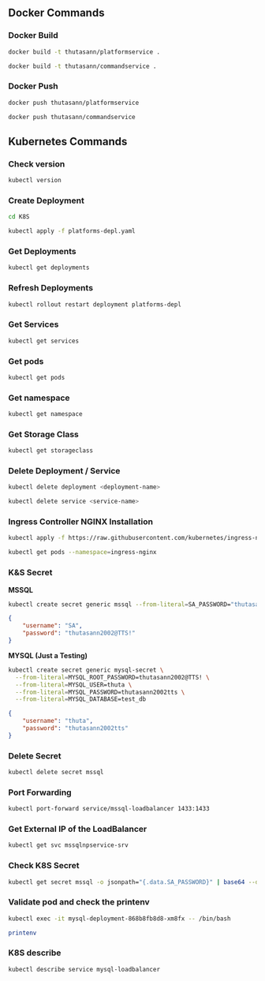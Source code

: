 ## Docker Commands

### Docker Build

```bash
docker build -t thutasann/platformservice .
```

```bash
docker build -t thutasann/commandservice .
```

### Docker Push

```bash
docker push thutasann/platformservice
```

```bash
docker push thutasann/commandservice
```

## Kubernetes Commands

### Check version

```bash
kubectl version
```

### Create Deployment

```bash
cd K8S

kubectl apply -f platforms-depl.yaml
```

### Get Deployments

```bash
kubectl get deployments
```

### Refresh Deployments

```bash
kubectl rollout restart deployment platforms-depl
```

### Get Services

```bash
kubectl get services
```

### Get pods

```bash
kubectl get pods
```

### Get namespace

```bash
kubectl get namespace
```

### Get Storage Class

```bash
kubectl get storageclass
```

### Delete Deployment / Service

```bash
kubectl delete deployment <deployment-name>
```

```bash
kubectl delete service <service-name>
```

### Ingress Controller NGINX Installation

```bash
kubectl apply -f https://raw.githubusercontent.com/kubernetes/ingress-nginx/controller-v1.10.0/deploy/static/provider/cloud/deploy.yaml
```

```bash
kubectl get pods --namespace=ingress-nginx
```

### K&S Secret

**MSSQL**

```bash
kubectl create secret generic mssql --from-literal=SA_PASSWORD="thutasann2002@TTS!"
```

```json
{
    "username": "SA",
    "password": "thutasann2002@TTS!"
}
```

**MYSQL (Just a Testing)**

```bash
kubectl create secret generic mysql-secret \
  --from-literal=MYSQL_ROOT_PASSWORD=thutasann2002@TTS! \
  --from-literal=MYSQL_USER=thuta \
  --from-literal=MYSQL_PASSWORD=thutasann2002tts \
  --from-literal=MYSQL_DATABASE=test_db
```

```json
{
    "username": "thuta",
    "password": "thutasann2002tts"
}
```

### Delete Secret

```bash
kubectl delete secret mssql
```

### Port Forwarding

```bash
kubectl port-forward service/mssql-loadbalancer 1433:1433
```

### Get External IP of the LoadBalancer

```bash
kubectl get svc mssqlnpservice-srv
```

### Check K8S Secret

```bash
kubectl get secret mssql -o jsonpath="{.data.SA_PASSWORD}" | base64 --decode
```

### Validate pod and check the printenv

```bash
kubectl exec -it mysql-deployment-868b8fb8d8-xm8fx -- /bin/bash
```

```bash
printenv
```

### K8S describe

```bash
kubectl describe service mysql-loadbalancer
```
